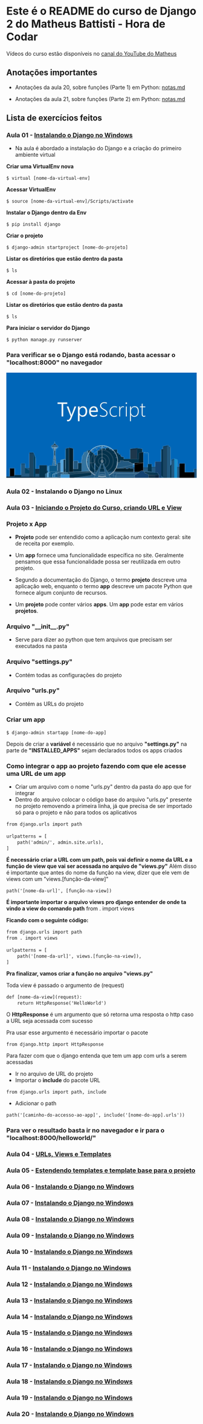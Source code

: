 # Este é o README do curso de Django 2 do Matheus Battisti - Hora de Codar

Vídeos do curso estão disponíveis no [canal do YouTube do Matheus](https://youtube.com/playlist?list=PLnDvRpP8BnewqnMzRnBT5LeTpld5bMvsj&si=5ayrEysD8L15KEF1)



## Anotações importantes

- Anotações da aula 20, sobre funções (Parte 1) em Python: [notas.md](https://github.com/guiemi-learning-center/curso-python-gustavo-guanabara/blob/master/mundo_3/aula_20/notas.md)

- Anotações da aula 21, sobre funções (Parte 2) em Python: [notas.md](https://github.com/guiemi-learning-center/curso-python-gustavo-guanabara/blob/master/mundo_3/aula_21/notas.md)

## Lista de exercícios feitos

### Aula 01 - [Instalando o Django no Windows]()
- Na aula é abordado a instalação do Django e a criação do primeiro ambiente virtual

**Criar uma VirtualEnv nova**

    $ virtual [nome-da-virtual-env]

**Acessar VirtualEnv**

    $ source [nome-da-virtual-env]/Scripts/activate

**Instalar o Django dentro da Env**

    $ pip install django

**Criar o projeto**

    $ django-admin startproject [nome-do-projeto]

**Listar os diretórios que estão dentro da pasta**

    $ ls

**Acessar à pasta do projeto**

    $ cd [nome-do-projeto]

**Listar os diretórios que estão dentro da pasta**

    $ ls

**Para iniciar o servidor do Django**

    $ python manage.py runserver

### Para verificar se o Django está rodando, basta acessar o "localhost:8000" no navegador

![Tela-Instalaçao-Sucedida](https://github.com/divertimentos/typescript-learning/blob/main/media/ts-banner.jpeg)


### Aula 02 - Instalando o Django no Linux


### Aula 03 - [Iniciando o Projeto do Curso, criando URL e View]()

### Projeto x App

- **Projeto** pode ser entendido como a aplicação num contexto geral: site de receita por exemplo.

- Um **app** fornece uma funcionalidade específica no site. Geralmente pensamos que essa funcionalidade possa ser reutilizada em outro projeto.

- Segundo a documentação do Django, o termo **projeto** descreve uma aplicação web, enquanto o termo **app** descreve um pacote Python que fornece algum conjunto de recursos.

- Um **projeto** pode conter vários **apps**. Um **app** pode estar em vários **projetos**.

### Arquivo "\_\_init\_\_.py"
- Serve para dizer ao python que tem arquivos que precisam ser executados na pasta

### Arquivo "settings.py"
- Contém todas as configurações do projeto

### Arquivo "urls.py"
- Contém as URLs do projeto

### Criar um app
    $ django-admin startapp [nome-do-app]
Depois de criar a **variável** é necessário que no arquivo **"settings.py"** na parte de **"INSTALLED_APPS"** sejam declarados todos os apps criados

### Como integrar o app ao projeto fazendo com que ele acesse uma URL de um app

- Criar um arquivo com o nome "urls.py" dentro da pasta do app que for integrar
- Dentro do arquivo colocar o código base do arquivo "urls.py" presente no projeto removendo a primeira linha, já que precisa de ser importado só para o projeto e não para todos os aplicativos
````
from django.urls import path

urlpatterns = [
    path('admin/', admin.site.urls),
]
````
**É necessário criar a URL com um path, pois vai definir o nome da URL e a função de view que vai ser acessada no arquivo de "views.py"**
Além disso é importante que antes do nome da função na view, dizer que ele vem de views com um "views.[função-da-view]"
````
path('[nome-da-url]', [função-na-view])
````
**É importante importar o arquivo views pro django entender de onde ta vindo a view do comando path**
    from . import views

**Ficando com o seguinte código:**

````
from django.urls import path
from . import views

urlpatterns = [
    path('[nome-da-url]', views.[função-na-view]),
]
````

**Pra finalizar, vamos criar a função no arquivo "views.py"**

Toda view é passado o argumento de (request)

````
def [nome-da-view](request):
    return HttpResponse('HelloWorld')
````
O **HttpResponse** é um argumento que só retorna uma resposta o http caso a URL seja acessada com sucesso

Pra usar esse argumento é necessário importar o pacote

````
from django.http import HttpResponse
````

Para fazer com que o django entenda que tem um app com urls a serem acessadas

- Ir no arquivo de URL do projeto
- Importar o **include** do pacote URL
````
from django.urls import path, include
````
- Adicionar o path
````
path('[caminho-do-accesso-ao-app]', include('[nome-do-app].urls'))
````

### Para ver o resultado basta ir no navegador e ir para o "localhost:8000/helloworld/"

### Aula 04 - [URLs, Views e Templates]()


### Aula 05 - [Estendendo templates e template base para o projeto]()


### Aula 06 - [Instalando o Django no Windows]()


### Aula 07 - [Instalando o Django no Windows]()


### Aula 08 - [Instalando o Django no Windows]()


### Aula 09 - [Instalando o Django no Windows]()


### Aula 10 - [Instalando o Django no Windows]()


### Aula 11 - [Instalando o Django no Windows]()


### Aula 12 - [Instalando o Django no Windows]()


### Aula 13 - [Instalando o Django no Windows]()


### Aula 14 - [Instalando o Django no Windows]()


### Aula 15 - [Instalando o Django no Windows]()


### Aula 16 - [Instalando o Django no Windows]()


### Aula 17 - [Instalando o Django no Windows]()


### Aula 18 - [Instalando o Django no Windows]()


### Aula 19 - [Instalando o Django no Windows]()


### Aula 20 - [Instalando o Django no Windows]()


